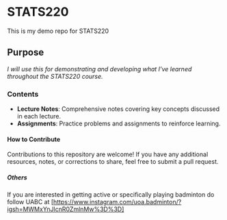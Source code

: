 # STATS220

This is my demo repo for STATS220

## Purpose
*I will use this for demonstrating and developing what I've learned throughout the STATS220 course.*

### Contents
- **Lecture Notes**: Comprehensive notes covering key concepts discussed in each lecture.
- **Assignments**: Practice problems and assignments to reinforce learning.

#### How to Contribute
Contributions to this repository are welcome! If you have any additional resources, notes, or corrections to share, feel free to submit a pull request.


##### Others
If you are interested in getting active or specifically playing badminton do follow UABC at [https://www.instagram.com/uoa.badminton/?igsh=MWMxYnJlcnR0ZmlnMw%3D%3D]








